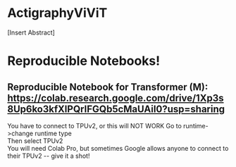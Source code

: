 # ActigraphyViViT

[Insert Abstract] 

# Reproducible Notebooks! 


## Reproducible Notebook for Transformer (M): https://colab.research.google.com/drive/1Xp3s8Up6ko3kfXlPQrIFGQb5cMaUAiI0?usp=sharing
You have to connect to TPUv2, or this will NOT WORK <be> 
Go to runtime->change runtime type <br>
Then select TPUv2 <br>
You will need Colab Pro, but sometimes Google allows anyone to connect to their TPUv2 -- give it a shot!
